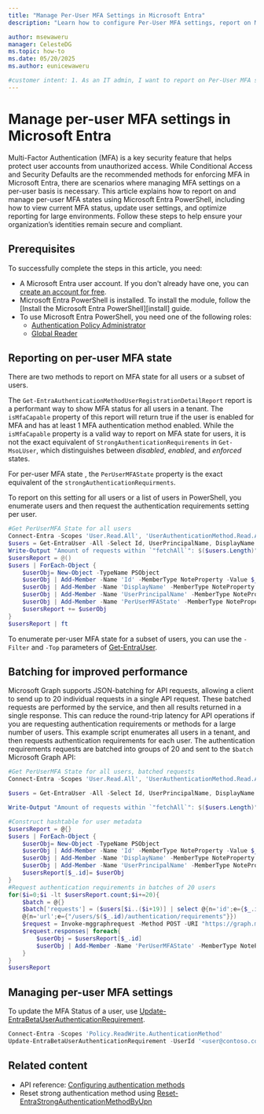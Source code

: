 ```yaml
---
title: "Manage Per-User MFA Settings in Microsoft Entra"
description: "Learn how to configure Per-User MFA settings, report on MFA states, and reset authentication methods using Microsoft Entra tools"

author: msewaweru
manager: CelesteDG
ms.topic: how-to
ms.date: 05/20/2025
ms.author: eunicewaweru

#customer intent: 1. As an IT admin, I want to report on Per-User MFA states so that I can monitor and manage user authentication settings effectively.
---
```


# Manage per-user MFA settings in Microsoft Entra

Multi-Factor Authentication (MFA) is a key security feature that helps protect user accounts from unauthorized access. While Conditional Access and Security Defaults are the recommended methods for enforcing MFA in Microsoft Entra, there are scenarios where managing MFA settings on a per-user basis is necessary. This article explains how to report on and manage per-user MFA states using Microsoft Entra PowerShell, including how to view current MFA status, update user settings, and optimize reporting for large environments. Follow these steps to help ensure your organization’s identities remain secure and compliant.

## Prerequisites

To successfully complete the steps in this article, you need:

- A Microsoft Entra user account. If you don't already have one, you can [create an account for free](https://azure.microsoft.com/free/?WT.mc_id=A261C142F).
- Microsoft Entra PowerShell is installed. To install the module, follow the [Install the Microsoft Entra PowerShell][install] guide.
- To use Microsoft Entra PowerShell, you need one of the following roles:
  - [Authentication Policy Administrator][authentication-policy-administrator]
  - [Global Reader][global-reader]

## Reporting on per-user MFA state

There are two methods to report on MFA state for all users or a subset of users.

The `Get-EntraAuthenticationMethodUserRegistrationDetailReport` report is a performant way to show MFA status for all users in a tenant. The `isMfaCapable` property of this report will return true if the user is enabled for MFA and has at least 1 MFA authentication method enabled. While the `isMfaCapable` property is a valid way to report on MFA state for users, it is not the exact equivalent of `StrongAuthenticationRequirements` in `Get-MsoLUser`, which distinguishes between *disabled*, *enabled*, and *enforced* states.

For per-user MFA state , the `PerUserMFAState` property is the exact equivalent of the `strongAuthenticationRequirments`.

To report on this setting for all users or a list of users in PowerShell, you enumerate users and then request the authentication requirements setting per user.

```powershell
#Get PerUserMFA State for all users
Connect-Entra -Scopes 'User.Read.All', 'UserAuthenticationMethod.Read.All', 'Policy.Read.All'
$users = Get-EntraUser -All -Select Id, UserPrincipalName, DisplayName
Write-Output "Amount of requests within `"fetchAll`": $($users.Length)"
$usersReport = @()
$users | ForEach-Object {
    $userObj= New-Object -TypeName PSObject
    $userObj | Add-Member -Name 'Id' -MemberType NoteProperty -Value $_.id
    $userObj | Add-Member -Name 'DisplayName' -MemberType NoteProperty -Value $_.DisplayName
    $userObj | Add-Member -Name 'UserPrincipalName' -MemberType NoteProperty -Value $_.UserPrincipalName
    $userObj | Add-Member -Name 'PerUserMFAState' -MemberType NoteProperty -Value (Get-EntraBetaUserAuthenticationRequirement -UserId $_.id).PerUserMFAState
    $usersReport += $userObj
}
$usersReport | ft
```

To enumerate per-user MFA state for a subset of users, you can use the `-Filter` and `-Top` parameters of [Get-EntraUser](/powershell/module/microsoft.entra/get-entrauser).

## Batching for improved performance

Microsoft Graph supports JSON-batching for API requests, allowing a client to send up to 20 individual requests in a single API request. These batched requests are performed by the service, and then all results returned in a single response. This can reduce the round-trip latency for API operations if you are requesting authentication requirements or methods for a large number of users.
This example script enumerates all users in a tenant, and then requests authentication requirements for each user. The authentication requirements requests are batched into groups of 20 and sent to the `$batch` Microsoft Graph API:

```powershell
#Get PerUserMFA State for all users, batched requests
Connect-Entra -Scopes 'User.Read.All', 'UserAuthenticationMethod.Read.All', 'Policy.Read.All'

$users = Get-EntraUser -All -Select Id, UserPrincipalName, DisplayName

Write-Output "Amount of requests within `"fetchAll`": $($users.Length)"

#Construct hashtable for user metadata 
$usersReport = @{}
$users | ForEach-Object {
    $userObj= New-Object -TypeName PSObject
    $userObj | Add-Member -Name 'Id' -MemberType NoteProperty -Value $_.id
    $userObj | Add-Member -Name 'DisplayName' -MemberType NoteProperty -Value $_.DisplayName
    $userObj | Add-Member -Name 'UserPrincipalName' -MemberType NoteProperty -Value $_.UserPrincipalName
    $usersReport[$_.id]= $userObj
}
#Request authentication requirements in batches of 20 users 
for($i=0;$i -lt $usersReport.count;$i+=20){
    $batch = @{}
    $batch['requests'] = ($users[$i..($i+19)] | select @{n='id';e={$_.id}},@{n='method';e={'GET'}},`
    @{n='url';e={"/users/$($_.id)/authentication/requirements"}})
    $request = Invoke-mggraphrequest -Method POST -URI "https://graph.microsoft.com/beta/`$batch" -body ($batch | convertto-json) -OutputType PSObject
    $request.responses| foreach{
        $userObj = $usersReport[$_.id]
        $userObj | Add-Member -Name 'PerUserMFAState' -MemberType NoteProperty -Value $_.body.perUserMFAState
    }
}
$usersReport
```

## Managing per-user MFA settings

To update the MFA Status of a user, use [Update-EntraBetaUserAuthenticationRequirement][update-entrabetaUserauthenticationrequirement].

```powershell
Connect-Entra -Scopes 'Policy.ReadWrite.AuthenticationMethod'
Update-EntraBetaUserAuthenticationRequirement -UserId '<user@contoso.com>' -PerUserMfaState 'enabled'
```

## Related content

- API reference: [Configuring authentication methods][configure-authentication-methods]
- Reset strong authentication method using [Reset-EntraStrongAuthenticationMethodByUpn][reset-entrastrongauthenticationaethodbyupn]

<!-- links -->
[authentication-policy-administrator]: /entra/identity/role-based-access-control/permissions-reference?toc=/powershell/entra-powershell/toc.json&bc=/powershell/entra-powershell/breadcrumb/toc.json#authentication-policy-administrator
[global-reader]: /entra/identity/role-based-access-control/permissions-reference?toc=/powershell/entra-powershell/toc.json&bc=/powershell/entra-powershell/breadcrumb/toc.json#global-reader
[update-entrabetaUserauthenticationrequirement]: /powershell/module/microsoft.entra.beta/update-entrabetauserauthenticationrequirement
[configure-authentication-methods]: /graph/authenticationmethods-get-started
[reset-entrastrongauthenticationaethodbyupn]: /powershell/module/microsoft.entra/reset-entrastrongauthenticationmethodbyupn
